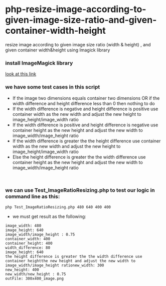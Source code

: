 # php-resize-image-according-to-given-image-size-ratio-and-given-container-width-height
resize image according to given image size ratio (width &amp; height) , and given container width&amp;height using Imagick library
<br>
### install ImageMagick library
[look at this link](http://php.net/manual/en/imagick.setup.php)
<br>
### we have some test cases in this script
- If the image two dimensions equals container two dimensions OR  if the width difference and height difference less than 0 then nothing to do
- If the width difference is negative and height difference is positive use container width as the new width and adjust the new height to image_height/image_width ratio
- If the width difference is positive and height difference is negative use container height as the new height and adjust the new width to image_width/image_height ratio
- If the width difference is greater the the height difference use container width as the new width and adjust the new height to image_height/image_width ratio
- Else the height difference is greater the the width difference use container height as the new height and adjust the new width to image_width/image_height ratio
<br>

### we can use Test_ImageRatioResizing.php to test our logic in command line as this:
```
php Test_ImageRatioResizing.php 480 640 400 400
```
- we must get result as the following:
```
image_width: 480
image_height: 640
image_width/image_height : 0.75
container_width: 400
container_height: 400
width_difference: 80
image_height: 640
the height difference is greater the the width difference use container heightthe new height and adjust the new width to image_width/image_height rationew_width: 300
new_height: 400
new_width/new_height : 0.75
outFile: 300x400_image.png
```

